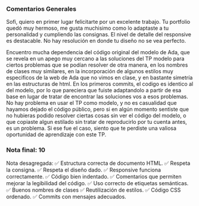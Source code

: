 ### Comentarios Generales

Sofi, quiero en primer lugar felicitarte por un excelente trabajo. Tu portfolio quedó muy hermoso, me gusta muchisimo como lo adaptaste a tu personalidad y cumpliendo las consignas. El nivel de detalle del responsive es destacable. No hay resolución en donde tu diseño no se vea perfecto. 

Encuentro mucha dependencia del código original del modelo de Ada, que se revela en un apego muy cercano a las soluciones del TP modelo para ciertos problemas que se podían resolver de otra manera, en los nombres de clases muy similares, en la incorporación de algunos estilos muy especificos de la web de Ada que no vimos en clase, y en bastante simetría en las estructuras de html. En los primeros commits, el codigo es identico al del modelo, por lo que pareciera que fuiste adaptandolo a partir de esa base en lugar de tratar de encontrar las soluciones vos a esos problemas. No hay problema en usar el TP como modelo, y no es casualidad que hayamos dejado el código público, pero si en algún momento sentiste que no hubieras podido resolver ciertas cosas sin ver el código del modelo, o que copiaste algun estilado sin tratar de reproducirlo por tu cuenta antes, es un problema. Si ese fue el caso, siento que te perdiste una valiosa oportunidad de aprendizaje con este TP. 


### Nota final: 10

Nota desagregada: 
✅ Estructura correcta de documento HTML.
✅ Respeta la consigna.
✅ Respeta el diseño dado.
✅ Responsive funciona correctamente.
✅ Código bien indentado. 
✅ Comentarios que permiten mejorar la legibilidad del código.
✅ Uso correcto de etiquetas semánticas.
✅ Buenos nombres de clases
✅ Reutilización de estilos.
✅ Código CSS ordenado.
✅ Commits con mensajes adecuados.
